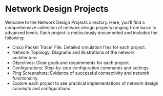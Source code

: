 # Network Design Projects
Welcome to the Network Design Projects directory. Here, you'll find a comprehensive collection of network design projects ranging from basic to advanced levels. Each project is meticulously documented and includes the following:
- Cisco Packet Tracer File: Detailed simulation files for each project.
- Network Topology: Diagrams and illustrations of the network architecture.
- Objectives: Clear goals and requirements for each project.
- Configurations: Step-by-step configuration commands and settings.
- Ping Screenshots: Evidence of successful connectivity and network functionality.
- Explore each project to see practical implementations of network design concepts and configurations
